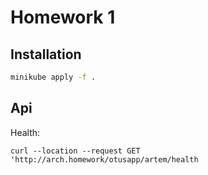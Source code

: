# Homework 1


## Installation

```bash
minikube apply -f .
```

## Api
Health:
```
curl --location --request GET 'http://arch.homework/otusapp/artem/health
```

